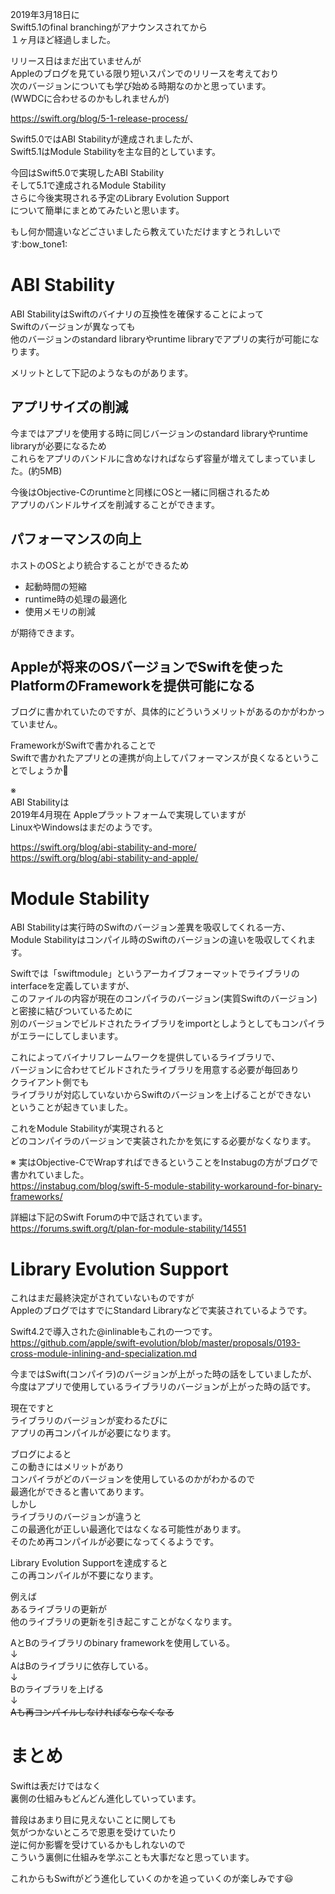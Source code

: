 2019年3月18日に  
Swift5.1のfinal branchingがアナウンスされてから  
１ヶ月ほど経過しました。  
  
リリース日はまだ出ていませんが  
Appleのブログを見ている限り短いスパンでのリリースを考えており  
次のバージョンについても学び始める時期なのかと思っています。  
(WWDCに合わせるのかもしれませんが)  
  
https://swift.org/blog/5-1-release-process/  
  
Swift5.0ではABI Stabilityが達成されましたが、  
Swift5.1はModule Stabilityを主な目的としています。  
  
今回はSwift5.0で実現したABI Stability  
そして5.1で達成されるModule Stability  
さらに今後実現される予定のLibrary Evolution Support  
について簡単にまとめてみたいと思います。  
  
もし何か間違いなどごさいましたら教えていただけますとうれしいです:bow_tone1:  
  
# ABI Stability  
  
ABI StabilityはSwiftのバイナリの互換性を確保することによって  
Swiftのバージョンが異なっても  
他のバージョンのstandard libraryやruntime libraryでアプリの実行が可能になります。  
  
メリットとして下記のようなものがあります。  
  
## アプリサイズの削減  
  
今まではアプリを使用する時に同じバージョンのstandard libraryやruntime libraryが必要になるため  
これらをアプリのバンドルに含めなければならず容量が増えてしまっていました。(約5MB)  
  
今後はObjective-Cのruntimeと同様にOSと一緒に同梱されるため  
アプリのバンドルサイズを削減することができます。  
  
## パフォーマンスの向上  
  
ホストのOSとより統合することができるため  
  
- 起動時間の短縮  
- runtime時の処理の最適化  
- 使用メモリの削減  
  
が期待できます。  
  
## Appleが将来のOSバージョンでSwiftを使ったPlatformのFrameworkを提供可能になる  
  
ブログに書かれていたのですが、具体的にどういうメリットがあるのかがわかっていません。  
  
FrameworkがSwiftで書かれることで  
Swiftで書かれたアプリとの連携が向上してパフォーマンスが良くなるということでしょうか:thinking:  
  
※   
ABI Stabilityは  
2019年4月現在 Appleプラットフォームで実現していますが  
LinuxやWindowsはまだのようです。  
  
https://swift.org/blog/abi-stability-and-more/  
https://swift.org/blog/abi-stability-and-apple/  
  
  
# Module Stability  
  
ABI Stabilityは実行時のSwiftのバージョン差異を吸収してくれる一方、  
Module Stabilityはコンパイル時のSwiftのバージョンの違いを吸収してくれます。  
  
Swiftでは「swiftmodule」というアーカイブフォーマットでライブラリのinterfaceを定義していますが、  
このファイルの内容が現在のコンパイラのバージョン(実質Swiftのバージョン)と密接に結びついているために  
別のバージョンでビルドされたライブラリをimportとしようとしてもコンパイラがエラーにしてしまいます。  
  
これによってバイナリフレームワークを提供しているライブラリで、  
バージョンに合わせてビルドされたライブラリを用意する必要が毎回あり  
クライアント側でも  
ライブラリが対応していないからSwiftのバージョンを上げることができない  
ということが起きていました。  
  
これをModule Stabilityが実現されると  
どのコンパイラのバージョンで実装されたかを気にする必要がなくなります。  
  
※ 実はObjective-CでWrapすればできるということをInstabugの方がブログで書かれていました。  
https://instabug.com/blog/swift-5-module-stability-workaround-for-binary-frameworks/  
  
詳細は下記のSwift Forumの中で話されています。  
https://forums.swift.org/t/plan-for-module-stability/14551  
  
  
# Library Evolution Support  
  
これはまだ最終決定がされていないものですが  
AppleのブログではすでにStandard Libraryなどで実装されているようです。  
  
Swift4.2で導入された@inlinableもこれの一つです。  
https://github.com/apple/swift-evolution/blob/master/proposals/0193-cross-module-inlining-and-specialization.md  
  
今まではSwift(コンパイラ)のバージョンが上がった時の話をしていましたが、  
今度はアプリで使用しているライブラリのバージョンが上がった時の話です。  
  
現在ですと  
ライブラリのバージョンが変わるたびに  
アプリの再コンパイルが必要になります。  
  
ブログによると  
この動きにはメリットがあり  
コンパイラがどのバージョンを使用しているのかがわかるので  
最適化ができると書いてあります。  
しかし  
ライブラリのバージョンが違うと  
この最適化が正しい最適化ではなくなる可能性があります。  
そのため再コンパイルが必要になってくるようです。  
  
Library Evolution Supportを達成すると  
この再コンパイルが不要になります。  
  
例えば  
あるライブラリの更新が  
他のライブラリの更新を引き起こすことがなくなります。  
  
AとBのライブラリのbinary frameworkを使用している。  
↓  
AはBのライブラリに依存している。  
↓  
Bのライブラリを上げる  
↓  
~~Aも再コンパイルしなければならなくなる~~  
  
# まとめ  
  
Swiftは表だけではなく  
裏側の仕組みもどんどん進化していっています。  
  
普段はあまり目に見えないことに関しても  
気がつかないところで恩恵を受けていたり  
逆に何か影響を受けているかもしれないので  
こういう裏側に仕組みを学ぶことも大事だなと思っています。  
  
これからもSwiftがどう進化していくのかを追っていくのが楽しみです:smiley:  
